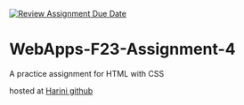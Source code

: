 [![Review Assignment Due Date](https://classroom.github.com/assets/deadline-readme-button-24ddc0f5d75046c5622901739e7c5dd533143b0c8e959d652212380cedb1ea36.svg)](https://classroom.github.com/a/4tKarLeg)
# WebApps-F23-Assignment-4
A practice assignment for HTML with CSS

hosted at <a href ="https://44-563-webapps-f23.github.io/44563-webapps-f23-assignment4-HariniBeeram/playpart.html"> Harini github </a>

